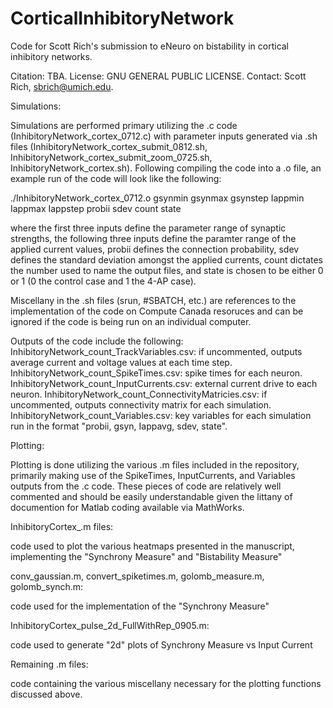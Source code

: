 # CorticalInhibitoryNetwork
Code for Scott Rich's submission to eNeuro on bistability in cortical inhibitory networks.

Citation: TBA. License: GNU GENERAL PUBLIC LICENSE. Contact: Scott Rich, sbrich@umich.edu.

Simulations:

Simulations are performed primary utilizing the .c code (InhibitoryNetwork_cortex_0712.c) with parameter inputs generated via .sh files (InhibitoryNetwork_cortex_submit_0812.sh, InhibitoryNetwork_cortex_submit_zoom_0725.sh, InhibitoryNetwork_cortex.sh). Following compiling the code into a .o file, an example run of the code will look like the following:

  ./InhibitoryNetwork_cortex_0712.o gsynmin gsynmax gsynstep Iappmin Iappmax Iappstep probii sdev count state
  
where the first three inputs define the parameter range of synaptic strengths, the following three inputs define the paramter range of the applied current values, probii defines the connection probability, sdev defines the standard deviation amongst the applied currents, count dictates the number used to name the output files, and state is chosen to be either 0 or 1 (0 the control case and 1 the 4-AP case). 

Miscellany in the .sh files (srun, #SBATCH, etc.) are references to the implementation of the code on Compute Canada resoruces and can be ignored if the code is being run on an individual computer.

Outputs of the code include the following:
  InhibitoryNetwork_count_TrackVariables.csv: if uncommented, outputs average current and voltage values at each time step.
  InhibitoryNetwork_count_SpikeTimes.csv: spike times for each neuron.
  InhibitoryNetwork_count_InputCurrents.csv: external current drive to each neuron.
  InhibitoryNetwork_count_ConnectivityMatricies.csv: if uncommented, outputs connectivity matrix for each simulation.
  InhibitoryNetwork_count_Variables.csv: key variables for each simulation run in the format "probii, gsyn, Iappavg, sdev, state".

Plotting:

Plotting is done utilizing the various .m files included in the repository, primarily making use of the SpikeTimes, InputCurrents, and Variables outputs from the .c code. These pieces of code are relatively well commented and should be easily understandable given the littany of documention for Matlab coding available via MathWorks.

  InhibitoryCortex_.m files:
  
  code used to plot the various heatmaps presented in the manuscript, implementing the "Synchrony Measure" and "Bistability Measure"

  conv_gaussian.m, convert_spiketimes.m, golomb_measure.m, golomb_synch.m:
  
  code used for the implementation of the "Synchrony Measure"

  InhibitoryCortex_pulse_2d_FullWithRep_0905.m:
  
  code used to generate "2d" plots of Synchrony Measure vs Input Current

  Remaining .m files:
  
  code containing the various miscellany necessary for the plotting functions discussed above.
